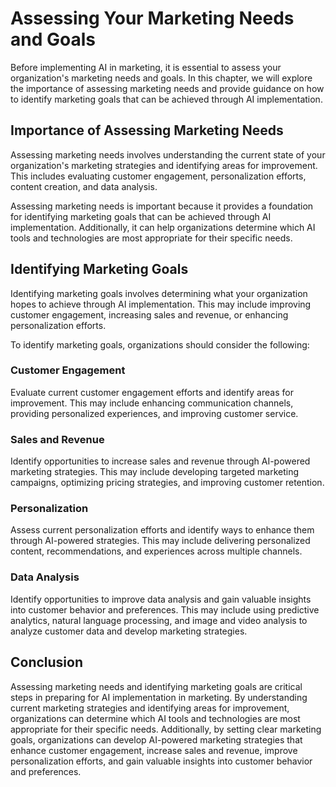 Assessing Your Marketing Needs and Goals
===============================================================================================================

Before implementing AI in marketing, it is essential to assess your organization's marketing needs and goals. In this chapter, we will explore the importance of assessing marketing needs and provide guidance on how to identify marketing goals that can be achieved through AI implementation.

Importance of Assessing Marketing Needs
---------------------------------------

Assessing marketing needs involves understanding the current state of your organization's marketing strategies and identifying areas for improvement. This includes evaluating customer engagement, personalization efforts, content creation, and data analysis.

Assessing marketing needs is important because it provides a foundation for identifying marketing goals that can be achieved through AI implementation. Additionally, it can help organizations determine which AI tools and technologies are most appropriate for their specific needs.

Identifying Marketing Goals
---------------------------

Identifying marketing goals involves determining what your organization hopes to achieve through AI implementation. This may include improving customer engagement, increasing sales and revenue, or enhancing personalization efforts.

To identify marketing goals, organizations should consider the following:

### Customer Engagement

Evaluate current customer engagement efforts and identify areas for improvement. This may include enhancing communication channels, providing personalized experiences, and improving customer service.

### Sales and Revenue

Identify opportunities to increase sales and revenue through AI-powered marketing strategies. This may include developing targeted marketing campaigns, optimizing pricing strategies, and improving customer retention.

### Personalization

Assess current personalization efforts and identify ways to enhance them through AI-powered strategies. This may include delivering personalized content, recommendations, and experiences across multiple channels.

### Data Analysis

Identify opportunities to improve data analysis and gain valuable insights into customer behavior and preferences. This may include using predictive analytics, natural language processing, and image and video analysis to analyze customer data and develop marketing strategies.

Conclusion
----------

Assessing marketing needs and identifying marketing goals are critical steps in preparing for AI implementation in marketing. By understanding current marketing strategies and identifying areas for improvement, organizations can determine which AI tools and technologies are most appropriate for their specific needs. Additionally, by setting clear marketing goals, organizations can develop AI-powered marketing strategies that enhance customer engagement, increase sales and revenue, improve personalization efforts, and gain valuable insights into customer behavior and preferences.
